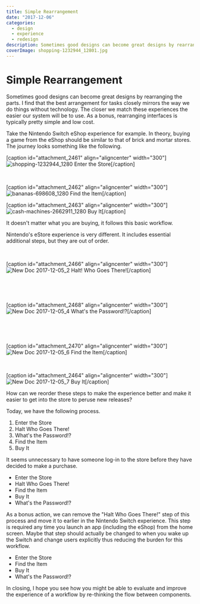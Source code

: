 ```yaml
---
title: Simple Rearrangement
date: "2017-12-06"
categories: 
  - design
  - experience
  - redesign
description: Sometimes good designs can become great designs by rearranging the parts. I find that the best arrangement for tasks closely mirrors the way we do things without technology. The closer we match these experiences the easier our system will be to use. As a bonus, rearranging interfaces is typically pretty simple and low cost.
coverImage: shopping-1232944_12801.jpg
---
```


# Simple Rearrangement
Sometimes good designs can become great designs by rearranging the parts. I find that the best arrangement for tasks closely mirrors the way we do things without technology. The closer we match these experiences the easier our system will be to use. As a bonus, rearranging interfaces is typically pretty simple and low cost.

Take the Nintendo Switch eShop experience for example. In theory, buying a game from the eShop should be similar to that of brick and mortar stores. The journey looks something like the following.

\[caption id="attachment\_2461" align="aligncenter" width="300"\]![shopping-1232944_1280](https://joshualowrycom.files.wordpress.com/2017/12/shopping-1232944_1280.jpg?w=300) Enter the Store\[/caption\]

 

\[caption id="attachment\_2462" align="aligncenter" width="300"\]![bananas-698608_1280](https://joshualowrycom.files.wordpress.com/2017/12/bananas-698608_1280.jpg?w=300) Find the Item\[/caption\]

\[caption id="attachment\_2463" align="aligncenter" width="300"\]![cash-machines-2662911_1280](https://joshualowrycom.files.wordpress.com/2017/12/cash-machines-2662911_1280.png?w=300) Buy It\[/caption\]

It doesn't matter what you are buying, it follows this basic workflow.

Nintendo's eStore experience is very different. It includes essential additional steps, but they are out of order.

 

\[caption id="attachment\_2466" align="aligncenter" width="300"\]![New Doc 2017-12-05_2](https://joshualowrycom.files.wordpress.com/2017/12/new-doc-2017-12-05_2.jpg?w=300) Halt! Who Goes There!\[/caption\]

 

 

\[caption id="attachment\_2468" align="aligncenter" width="300"\]![New Doc 2017-12-05_4](https://joshualowrycom.files.wordpress.com/2017/12/new-doc-2017-12-05_4.jpg?w=300) What's the Password!?\[/caption\]

 

 

\[caption id="attachment\_2470" align="aligncenter" width="300"\]![New Doc 2017-12-05_6](https://joshualowrycom.files.wordpress.com/2017/12/new-doc-2017-12-05_6.jpg?w=300) Find the Item\[/caption\]

 

\[caption id="attachment\_2464" align="aligncenter" width="300"\]![New Doc 2017-12-05_7](https://joshualowrycom.files.wordpress.com/2017/12/new-doc-2017-12-05_7.jpg?w=300) Buy It\[/caption\]

How can we reorder these steps to make the experience better and make it easier to get into the store to peruse new releases?

Today, we have the following process.

1. Enter the Store
2. Halt Who Goes There!
3. What's the Password!?
4. Find the Item
5. Buy It

It seems unnecessary to have someone log-in to the store before they have decided to make a purchase.

- Enter the Store
- Halt Who Goes There!
- Find the Item
- Buy It
- What's the Password!?

As a bonus action, we can remove the "Halt Who Goes There!" step of this process and move it to earlier in the Nintendo Switch experience. This step is required any time you launch an app (including the eShop) from the home screen. Maybe that step should actually be changed to when you wake up the Switch and change users explicitly thus reducing the burden for this workflow.

- Enter the Store
- Find the Item
- Buy It
- What's the Password!?

In closing, I hope you see how you might be able to evaluate and improve the experience of a workflow by re-thinking the flow between components.
